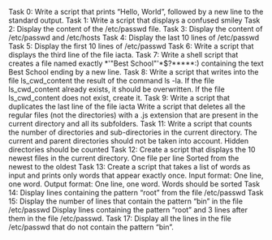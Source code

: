 Task 0: Write a script that prints “Hello, World”, followed by a new line to the standard output.
Task 1: Write a script that displays a confused smiley
Task 2: Display the content of the /etc/passwd file.
Task 3: Display the content of /etc/passwd and /etc/hosts
Task 4: Display the last 10 lines of /etc/passwd
Task 5: Display the first 10 lines of /etc/passwd
Task 6: Write a script that displays the third line of the file iacta.
Task 7: Write a shell script that creates a file named exactly \*\'"Best School"\'\*$\?\*\*\*\*\*:) containing the text Best School ending by a new line.
Task 8: Write a script that writes into the file ls_cwd_content the result of the command ls -la. If the file ls_cwd_content already exists, it should be overwritten. If the file ls_cwd_content does not exist, create it.
Task 9: Write a script that duplicates the last line of the file iacta
Write a script that deletes all the regular files (not the directories) with a .js extension that are present in the current directory and all its subfolders.
Task 11: Write a script that counts the number of directories and sub-directories in the current directory. The current and parent directories should not be taken into account. Hidden directories should be counted
Task 12: Create a script that displays the 10 newest files in the current directory. One file per line Sorted from the newest to the oldest
Task 13: Create a script that takes a list of words as input and prints only words that appear exactly once. Input format: One line, one word. Output format: One line, one word. Words should be sorted
Task 14: Display lines containing the pattern “root” from the file /etc/passwd
Task 15: Display the number of lines that contain the pattern “bin” in the file /etc/passwd
Display lines containing the pattern “root” and 3 lines after them in the file /etc/passwd.
Task 17: Display all the lines in the file /etc/passwd that do not contain the pattern “bin”.
